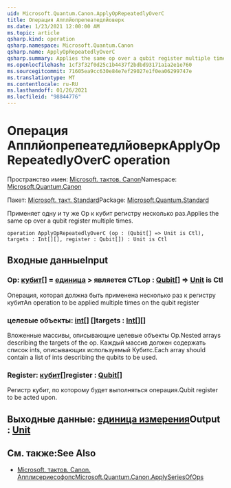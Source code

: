 ```yaml
---
uid: Microsoft.Quantum.Canon.ApplyOpRepeatedlyOverC
title: Операция Апплйопрепеатедлйоверк
ms.date: 1/23/2021 12:00:00 AM
ms.topic: article
qsharp.kind: operation
qsharp.namespace: Microsoft.Quantum.Canon
qsharp.name: ApplyOpRepeatedlyOverC
qsharp.summary: Applies the same op over a qubit register multiple times.
ms.openlocfilehash: 1cf3f32f0d25c1b4437f2bdbd93171a1a2e1e760
ms.sourcegitcommit: 71605ea9cc630e84e7ef29027e1f0ea06299747e
ms.translationtype: MT
ms.contentlocale: ru-RU
ms.lasthandoff: 01/26/2021
ms.locfileid: "98844776"
---
```

# <a name="applyoprepeatedlyoverc-operation"></a><span data-ttu-id="bcc89-102">Операция Апплйопрепеатедлйоверк</span><span class="sxs-lookup"><span data-stu-id="bcc89-102">ApplyOpRepeatedlyOverC operation</span></span>

<span data-ttu-id="bcc89-103">Пространство имен: [Microsoft. тактов. Canon](xref:Microsoft.Quantum.Canon)</span><span class="sxs-lookup"><span data-stu-id="bcc89-103">Namespace: [Microsoft.Quantum.Canon](xref:Microsoft.Quantum.Canon)</span></span>

<span data-ttu-id="bcc89-104">Пакет: [Microsoft. такт. Standard](https://nuget.org/packages/Microsoft.Quantum.Standard)</span><span class="sxs-lookup"><span data-stu-id="bcc89-104">Package: [Microsoft.Quantum.Standard](https://nuget.org/packages/Microsoft.Quantum.Standard)</span></span>


<span data-ttu-id="bcc89-105">Применяет одну и ту же Op к кубит регистру несколько раз.</span><span class="sxs-lookup"><span data-stu-id="bcc89-105">Applies the same op over a qubit register multiple times.</span></span>

```qsharp
operation ApplyOpRepeatedlyOverC (op : (Qubit[] => Unit is Ctl), targets : Int[][], register : Qubit[]) : Unit is Ctl
```


## <a name="input"></a><span data-ttu-id="bcc89-106">Входные данные</span><span class="sxs-lookup"><span data-stu-id="bcc89-106">Input</span></span>

### <a name="op--qubit--unit--is-ctl"></a><span data-ttu-id="bcc89-107">Op: [кубит](xref:microsoft.quantum.lang-ref.qubit)[] = [единица](xref:microsoft.quantum.lang-ref.unit) > является CTL</span><span class="sxs-lookup"><span data-stu-id="bcc89-107">op : [Qubit](xref:microsoft.quantum.lang-ref.qubit)[] => [Unit](xref:microsoft.quantum.lang-ref.unit)  is Ctl</span></span>

<span data-ttu-id="bcc89-108">Операция, которая должна быть применена несколько раз к регистру кубит</span><span class="sxs-lookup"><span data-stu-id="bcc89-108">An operation to be applied multiple times on the qubit register</span></span>


### <a name="targets--int"></a><span data-ttu-id="bcc89-109">целевые объекты: [int](xref:microsoft.quantum.lang-ref.int)[] []</span><span class="sxs-lookup"><span data-stu-id="bcc89-109">targets : [Int](xref:microsoft.quantum.lang-ref.int)[][]</span></span>

<span data-ttu-id="bcc89-110">Вложенные массивы, описывающие целевые объекты Op.</span><span class="sxs-lookup"><span data-stu-id="bcc89-110">Nested arrays describing the targets of the op.</span></span> <span data-ttu-id="bcc89-111">Каждый массив должен содержать список ints, описывающих используемый Кубитс.</span><span class="sxs-lookup"><span data-stu-id="bcc89-111">Each array should contain a list of ints describing the qubits to be used.</span></span>


### <a name="register--qubit"></a><span data-ttu-id="bcc89-112">Register: [кубит](xref:microsoft.quantum.lang-ref.qubit)[]</span><span class="sxs-lookup"><span data-stu-id="bcc89-112">register : [Qubit](xref:microsoft.quantum.lang-ref.qubit)[]</span></span>

<span data-ttu-id="bcc89-113">Регистр кубит, по которому будет выполняться операция.</span><span class="sxs-lookup"><span data-stu-id="bcc89-113">Qubit register to be acted upon.</span></span>



## <a name="output--unit"></a><span data-ttu-id="bcc89-114">Выходные данные: [единица измерения](xref:microsoft.quantum.lang-ref.unit)</span><span class="sxs-lookup"><span data-stu-id="bcc89-114">Output : [Unit](xref:microsoft.quantum.lang-ref.unit)</span></span>



## <a name="see-also"></a><span data-ttu-id="bcc89-115">См. также:</span><span class="sxs-lookup"><span data-stu-id="bcc89-115">See Also</span></span>

- [<span data-ttu-id="bcc89-116">Microsoft. тактов. Canon. Апплисериесофопс</span><span class="sxs-lookup"><span data-stu-id="bcc89-116">Microsoft.Quantum.Canon.ApplySeriesOfOps</span></span>](xref:Microsoft.Quantum.Canon.ApplySeriesOfOps)